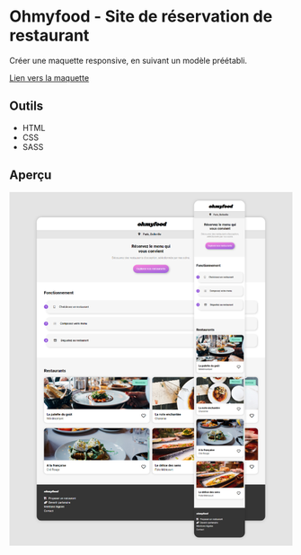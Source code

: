 # Ohmyfood - Site de réservation de restaurant
Créer une maquette responsive, en suivant un modèle préétabli.

[Lien vers la maquette](https://0k00.github.io/QuentinDouvillez_3_17122020/)

## Outils

- HTML
- CSS
- SASS

## Aperçu

![](img/desktop.png)
